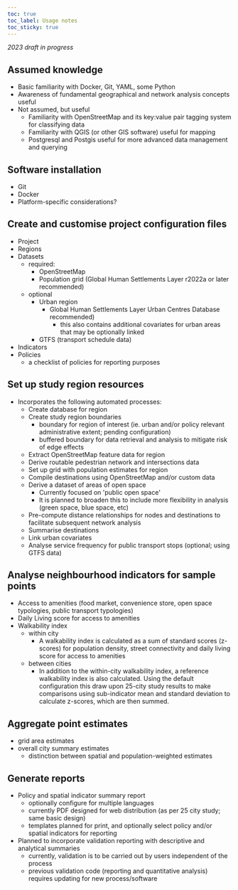 ```yaml
---
toc: true
toc_label: Usage notes
toc_sticky: true
---
```


*2023 draft in progress*

## Assumed knowledge
- Basic familiarity with Docker, Git, YAML, some Python
- Awareness of fundamental geographical and network analysis concepts useful
- Not assumed, but useful
    - Familiarity with OpenStreetMap and its key:value pair tagging system for classifying data
    - Familiarity with QGIS (or other GIS software) useful for mapping
    - Postgresql and Postgis useful for more advanced data management and querying
    
## Software installation
- Git
- Docker
- Platform-specific considerations?

## Create and customise project configuration files
- Project
- Regions
- Datasets
    - required:
      - OpenStreetMap
      - Population grid (Global Human Settlements Layer r2022a or later recommended)
    - optional
      - Urban region 
        - Global Human Settlements Layer Urban Centres Database recommended)
          - this also contains additional covariates for urban areas that may be optionally linked
      - GTFS (transport schedule data)
- Indicators
- Policies
  - a checklist of policies for reporting purposes
  
## Set up study region resources
- Incorporates the following automated processes:
  - Create database for region
  - Create study region boundaries
    - boundary for region of interest (ie. urban and/or policy relevant administrative extent; pending configuration)
    - buffered boundary for data retrieval and analysis to mitigate risk of edge effects
  - Extract OpenStreetMap feature data for region
  - Derive routable pedestrian network and intersections data
  - Set up grid with population estimates for region
  - Compile destinations using OpenStreetMap and/or custom data
  - Derive a dataset of areas of open space
     - Currently focused on 'public open space'
     - It is planned to broaden this to include more flexibility in analysis (green space, blue space, etc)
  - Pre-compute distance relationships for nodes and destinations to facilitate subsequent network analysis
  - Summarise destinations
  - Link urban covariates
  - Analyse service frequency for public transport stops (optional; using GTFS data)
  
## Analyse neighbourhood indicators for sample points
- Access to amenities (food market, convenience store, open space typologies, public transport typologies)
- Daily Living score for access to amenities
- Walkability index
   - within city
        - A walkability index is calculated as a sum of standard scores (z-scores) for population density, street connectivity and daily living score for access to amenities
   - between cities
        - In addition to the within-city walkability index, a reference walkability index is also calculated.  Using the default configuration this draw upon 25-city study results to make comparisons using sub-indicator mean and standard deviation to calculate z-scores, which are then summed.
   
## Aggregate point estimates
- grid area estimates
- overall city summary estimates
    - distinction between spatial and population-weighted estimates 
    
## Generate reports
- Policy and spatial indicator summary report
  - optionally configure for multiple languages
  - currently PDF designed for web distribution (as per 25 city study; same basic design)
  - templates planned for print, and optionally select policy and/or spatial indicators for reporting
- Planned to incorporate validation reporting with descriptive and analytical summaries
  - currently, validation is to be carried out by users independent of the process
  - previous validation code (reporting and quantitative analysis) requires updating for new process/software
